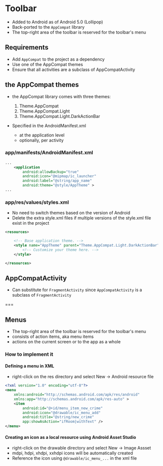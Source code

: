 # Toolbar

- Added to Android as of Android 5.0 (Lollipop)
- Back-ported to the `AppCompat` library
- The top-right area of the toolbar is reserved for the toolbar's menu

## Requirements

- Add `AppCompat` to the project as a dependency
- Use one of the AppCompat themes
- Ensure that all activities are a subclass of AppCompatActivity

## the AppCompat themes
- the AppCompat library comes with three themes:

    1. Theme.AppCompat
    2. Theme.AppCompat.Light
    3. Theme.AppCompat.Light.DarkActionBar

- Specified in the AndroidManifest.xml
    + at the application level
    + optionally, per activity

### app/manifests/AndroidManifest.xml
```xml
...
    <application
        android:allowBackup="true"
        android:icon="@mipmap/ic_launcher"
        android:label="@string/app_name"
        android:theme="@style/AppTheme" >
...
```

### app/res/values/styles.xml
- No need to switch themes based on the version of Android
- Delete the extra style.xml files if multiple versions of the style.xml file exist in the project
```xml
<resources>

    <!-- Base application theme. -->
    <style name="AppTheme" parent="Theme.AppCompat.Light.DarkActionBar">
        <!-- Customize your theme here. -->
    </style>

</resources>
```

## AppCompatActivity

- Can substitute for `FragmentActivity` since `AppCompatActivity` is a subclass of `FragmentActivity`

===

## Menus

- The top-right area of the toolbar is reserved for the toolbar's menu
- consists of action items, aka menu items
- actions on the current screen or to the app as a whole

### How to implement it

#### Defining a menu in XML
- right-click on the res directory and select New -> Android resource file

```xml
<?xml version="1.0" encoding="utf-8"?>
<menu
    xmlns:android="http://schemas.android.com/apk/res/android"
    xmlns:app="http://schemas.android.com/apk/res-auto" >
    <item
        android:id="@+id/menu_item_new_crime"
        android:icon="@drawable/ic_menu_add"
        android:title="@string/new_crime"
        app:showAsAction="ifRoom|withText" />
</menu>
```

#### Creating an icon as a local resource using Android Asset Studio
- right-click on the drawable directory and select New -> Image Assset
- mdpi, hdpi, xhdpi, xxhdpi icons will be automatically created
- Reference the icon using `@drawable/ic_menu_...` in the xml file









